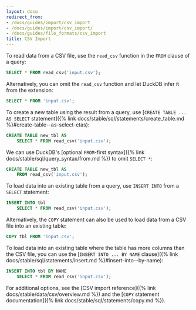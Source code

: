 ```yaml
---
layout: docu
redirect_from:
- /docs/guides/import/csv_import
- /docs/guides/import/csv_import/
- /docs/guides/file_formats/csv_import
title: CSV Import
---
```


To read data from a CSV file, use the `read_csv` function in the `FROM` clause of a query:

```sql
SELECT * FROM read_csv('input.csv');
```

Alternatively, you can omit the `read_csv` function and let DuckDB infer it from the extension:

```sql
SELECT * FROM 'input.csv';
```

To create a new table using the result from a query, use [`CREATE TABLE ... AS SELECT` statement]({% link docs/stable/sql/statements/create_table.md %}#create-table--as-select-ctas):

```sql
CREATE TABLE new_tbl AS
    SELECT * FROM read_csv('input.csv');
```

We can use DuckDB's [optional `FROM`-first syntax]({% link docs/stable/sql/query_syntax/from.md %}) to omit `SELECT *`:

```sql
CREATE TABLE new_tbl AS
    FROM read_csv('input.csv');
```

To load data into an existing table from a query, use `INSERT INTO` from a `SELECT` statement:

```sql
INSERT INTO tbl
    SELECT * FROM read_csv('input.csv');
```

Alternatively, the `COPY` statement can also be used to load data from a CSV file into an existing table:

```sql
COPY tbl FROM 'input.csv';
```

To load data into an existing table where the table has more columns than the CSV file, you can use the [`INSERT INTO ... BY NAME` clause]({% link docs/stable/sql/statements/insert.md %}#insert-into--by-name):

```sql
INSERT INTO tbl BY NAME
    SELECT * FROM read_csv('input.csv');
```

For additional options, see the [CSV import reference]({% link docs/stable/data/csv/overview.md %}) and the [`COPY` statement documentation]({% link docs/stable/sql/statements/copy.md %}).
